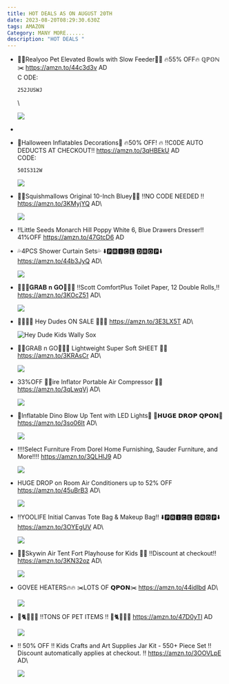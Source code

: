 ```yaml
---
title: HOT DEALS AS ON AUGUST 20TH
date: 2023-08-20T08:29:30.630Z
tags: AMAZON
Category: MANY MORE......
description: "HOT DEALS "
---
```

* 🐶🐶Realyoo Pet  Elevated Bowls with Slow Feeder🐶🐶
  🔥55% OFF🔥
   ℚℙ𝕆ℕ✂️
  https://amzn.to/44c3d3v
  AD\
  C ODE:<pre><code class="language-js" data-prismjs-copy="Click to Copy">252JUSWJ</code></pre>\

  ![](https://m.media-amazon.com/images/I/717WT2Kk1PL._AC_SL1500_.jpg)
*
* 👻Halloween Inflatables Decorations👻
  🔥50% OFF! 🔥
  ‼️C0DE  AUTO DEDUCTS AT CHECKOUT‼️
  https://amzn.to/3qHBEkU
  AD\
  C﻿ODE:<pre><code class="language-js" data-prismjs-copy="Click to Copy">50IS312W</code></pre>

  ![](img/whatsapp-image-2023-08-20-at-1.58.34-pm.jpeg)
* 💙💙Squishmallows Original 10-Inch Bluey💙💙
  ‼️NO CODE NEEDED ‼️
  https://amzn.to/3KMyjYQ
  AD\

  ![](https://m.media-amazon.com/images/I/41Oo3p+qI2L._AC_SL1080_.jpg)
* ‼️Little Seeds Monarch Hill Poppy White 6, Blue Drawers Dresser‼️
  41%OFF
  https://amzn.to/47GtcD6
  AD
* 💦4PCS Shower Curtain Sets💦
  ⬇️🅿🆁🅸🅲🅴 🅳🆁🅾🅿⬇️
  https://amzn.to/44b3JyQ
  AD\

  ![](https://m.media-amazon.com/images/I/91+51UyK8PL._AC_SL1500_.jpg)
* 🏃‍♀️🏃𝐆𝐑𝐀𝐁 𝐧 𝐆𝐎🏃🏃‍♀️
  ‼️Scott ComfortPlus Toilet Paper, 12 Double Rolls,‼️
  https://amzn.to/3KOcZ51
  AD\

  ![](https://m.media-amazon.com/images/I/81djfatPR+L._SL1500_.jpg)
* 👟👟👟👟
  Hey Dudes ON SALE 
  👟👟👟
  https://amzn.to/3E3LX5T
  AD\

  ![Hey Dude Kids Wally Sox](https://m.media-amazon.com/images/I/61uIHL6cutS._AC_UY500_.jpg)
* 🏃💕GRAB n GO🏃🏃‍♀️
  Lightweight Super Soft 
  SHEET 🤍🤍
  https://amzn.to/3KRAsCr
  AD\

  ![](https://m.media-amazon.com/images/I/51C-w1rdmTL._AC_SL1500_.jpg)
* 33%OFF
  🎀🎀ire Inflator Portable Air Compressor 🎀🎀
  https://amzn.to/3qLwqVj
  AD\

  ![](https://m.media-amazon.com/images/I/71eHittCtZL._AC_SL1500_.jpg)
* 🌟Inflatable Dino Blow Up Tent with LED Lights🌟
  💸𝗛𝗨𝗚𝗘 𝗗𝗥𝗢𝗣 𝗤𝗣𝗢𝗡💸
    https://amzn.to/3so06It
  AD\

  ![](https://m.media-amazon.com/images/I/815LxauEHjL._AC_SL1500_.jpg)
* ‼️‼️Select Furniture From Dorel Home Furnishing, Sauder
   Furniture, and More‼️‼️
  https://amzn.to/3QLHlJ9
  AD

  ![](img/whatsapp-image-2023-08-20-at-1.58.59-pm.jpeg)
* HUGE DROP on Room Air Conditioners
  up to 52% OFF 
  https://amzn.to/45uBrB3
  AD\

  ![](https://m.media-amazon.com/images/I/61dZMcWfm7L._AC_SL1500_.jpg)
* ‼️YOOLIFE Initial Canvas Tote Bag & Makeup Bag‼️
  ⬇️🅿🆁🅸🅲🅴 🅳🆁🅾🅿⬇️
  https://amzn.to/3OYEgUV
  AD\

  ![](https://m.media-amazon.com/images/I/81ZpP0Zb-KL._AC_UX522_.jpg)
* 🎪🎪Skywin Air Tent Fort Playhouse for Kids 🎪🎪
  ‼️Discount at checkout‼️
  https://amzn.to/3KN32oz
  AD\

  ![](https://m.media-amazon.com/images/I/41P7qcYN5AL._AC_.jpg)

  <!--EndFragment-->

* GOVEE HEATERS🔥🔥
  ✂️LOTS OF  𝗤𝗣𝗢𝗡✂️
  https://amzn.to/44idlbd
  AD\

  ![](https://m.media-amazon.com/images/I/81oqGEsMPGL._AC_SL1500_.jpg)
* 🐶🐈🐇🐹😾
  ‼️TONS OF PET ITEMS ‼️
  🐶🐈🐇🐹😾
  https://amzn.to/47D0yTl
  AD

  ![](img/whatsapp-image-2023-08-20-at-2.19.15-pm.jpeg)
* ‼️ 50% OFF ‼️
  Kids Crafts and Art Supplies Jar Kit - 550+ Piece Set
  ‼️ Discount automatically applies at checkout. ‼️
  https://amzn.to/3OOVLpE
  AD\

  ![](https://m.media-amazon.com/images/I/81Clsj6GquL._AC_SL1500_.jpg)